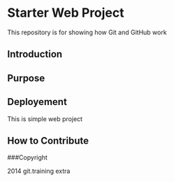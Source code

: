 # Starter Web Project

This repository is for showing how Git and GitHub work

## Introduction

## Purpose

## Deployement
 
 This is simple web project

## How to Contribute

###Copyright

2014 git.training extra
